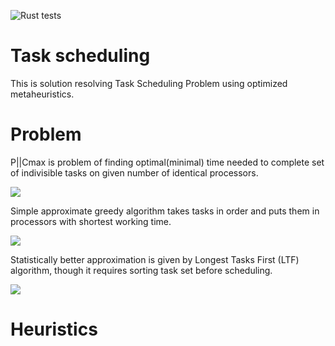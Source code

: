 ![Rust tests](https://github.com/codeblessing/co-pcmax/workflows/Rust%20tests/badge.svg?event=push)

# Task scheduling

This is solution resolving Task Scheduling Problem using optimized metaheuristics.

# Problem

P||Cmax is problem of finding optimal(minimal) time needed to complete set of indivisible tasks on given number of identical processors.

![][PCMAX1]

Simple approximate greedy algorithm takes tasks in order and puts them in processors with shortest working time.

![][PCMAX2]

Statistically better approximation is given by Longest Tasks First (LTF) algorithm, though it requires sorting task set before scheduling.

![][PCMAX3]

# Heuristics


[PCMAX1]: docs/img/pcmax1.png
[PCMAX2]: docs/img/pcmax2.png
[PCMAX3]: docs/img/pcmax3.png